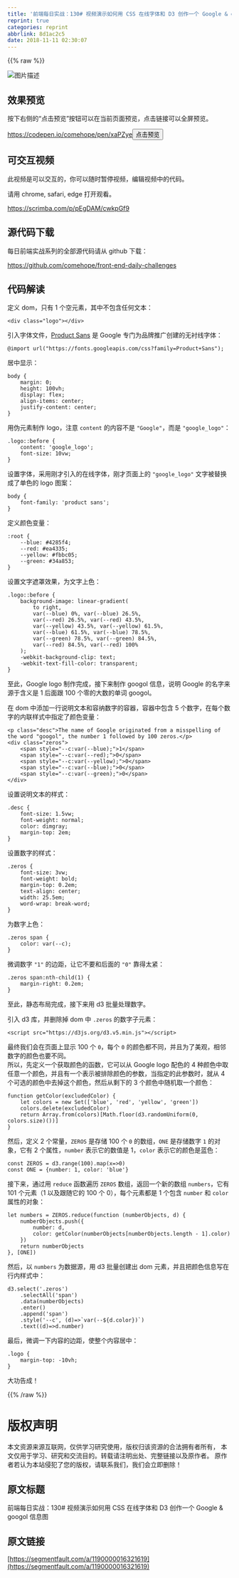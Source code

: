 ```yaml
---
title: '前端每日实战：130# 视频演示如何用 CSS 在线字体和 D3 创作一个 Google & googol 信息图'
reprint: true
categories: reprint
abbrlink: 8d1ac2c5
date: 2018-11-11 02:30:07
---
```


{{% raw %}}
<p><span class="img-wrap"><img data-src="/img/bVbgD94?w=400&amp;h=300" src="https://static.alili.tech/img/bVbgD94?w=400&amp;h=300" alt="&#x56FE;&#x7247;&#x63CF;&#x8FF0;" title="&#x56FE;&#x7247;&#x63CF;&#x8FF0;" style="cursor:pointer;display:inline"></span></p><h2 id="articleHeader0">&#x6548;&#x679C;&#x9884;&#x89C8;</h2><p>&#x6309;&#x4E0B;&#x53F3;&#x4FA7;&#x7684;&#x201C;&#x70B9;&#x51FB;&#x9884;&#x89C8;&#x201D;&#x6309;&#x94AE;&#x53EF;&#x4EE5;&#x5728;&#x5F53;&#x524D;&#x9875;&#x9762;&#x9884;&#x89C8;&#xFF0C;&#x70B9;&#x51FB;&#x94FE;&#x63A5;&#x53EF;&#x4EE5;&#x5168;&#x5C4F;&#x9884;&#x89C8;&#x3002;</p><p><a href="https://codepen.io/comehope/pen/xaPZye" rel="nofollow noreferrer" target="_blank">https://codepen.io/comehope/pen/xaPZye</a><button class="btn btn-xs btn-default ml10 preview" data-url="comehope/pen/xaPZye" data-typeid="3">&#x70B9;&#x51FB;&#x9884;&#x89C8;</button></p><h2 id="articleHeader1">&#x53EF;&#x4EA4;&#x4E92;&#x89C6;&#x9891;</h2><p>&#x6B64;&#x89C6;&#x9891;&#x662F;&#x53EF;&#x4EE5;&#x4EA4;&#x4E92;&#x7684;&#xFF0C;&#x4F60;&#x53EF;&#x4EE5;&#x968F;&#x65F6;&#x6682;&#x505C;&#x89C6;&#x9891;&#xFF0C;&#x7F16;&#x8F91;&#x89C6;&#x9891;&#x4E2D;&#x7684;&#x4EE3;&#x7801;&#x3002;</p><p>&#x8BF7;&#x7528; chrome, safari, edge &#x6253;&#x5F00;&#x89C2;&#x770B;&#x3002;</p><p><a href="https://scrimba.com/p/pEgDAM/cwkpGf9" rel="nofollow noreferrer" target="_blank">https://scrimba.com/p/pEgDAM/cwkpGf9</a></p><h2 id="articleHeader2">&#x6E90;&#x4EE3;&#x7801;&#x4E0B;&#x8F7D;</h2><p>&#x6BCF;&#x65E5;&#x524D;&#x7AEF;&#x5B9E;&#x6218;&#x7CFB;&#x5217;&#x7684;&#x5168;&#x90E8;&#x6E90;&#x4EE3;&#x7801;&#x8BF7;&#x4ECE; github &#x4E0B;&#x8F7D;&#xFF1A;</p><p><a href="https://github.com/comehope/front-end-daily-challenges" rel="nofollow noreferrer" target="_blank">https://github.com/comehope/front-end-daily-challenges</a></p><h2 id="articleHeader3">&#x4EE3;&#x7801;&#x89E3;&#x8BFB;</h2><p>&#x5B9A;&#x4E49; dom&#xFF0C;&#x53EA;&#x6709; 1 &#x4E2A;&#x7A7A;&#x5143;&#x7D20;&#xFF0C;&#x5176;&#x4E2D;&#x4E0D;&#x5305;&#x542B;&#x4EFB;&#x4F55;&#x6587;&#x672C;&#xFF1A;</p><div class="widget-codetool" style="display:none"><div class="widget-codetool--inner"><span class="selectCode code-tool" data-toggle="tooltip" data-placement="top" title="" data-original-title="&#x5168;&#x9009;"></span> <span type="button" class="copyCode code-tool" data-toggle="tooltip" data-placement="top" data-clipboard-text="&lt;div class=&quot;logo&quot;&gt;&lt;/div&gt;" title="" data-original-title="&#x590D;&#x5236;"></span> <span type="button" class="saveToNote code-tool" data-toggle="tooltip" data-placement="top" title="" data-original-title="&#x653E;&#x8FDB;&#x7B14;&#x8BB0;"></span></div></div><pre class="xml hljs"><code class="html" style="word-break:break-word;white-space:initial"><span class="hljs-tag">&lt;<span class="hljs-name">div</span> <span class="hljs-attr">class</span>=<span class="hljs-string">&quot;logo&quot;</span>&gt;</span><span class="hljs-tag">&lt;/<span class="hljs-name">div</span>&gt;</span></code></pre><p>&#x5F15;&#x5165;&#x5B57;&#x4F53;&#x6587;&#x4EF6;&#xFF0C;<a href="https://en.wikipedia.org/wiki/Product_Sans" rel="nofollow noreferrer" target="_blank">Product Sans</a> &#x662F; Google &#x4E13;&#x95E8;&#x4E3A;&#x54C1;&#x724C;&#x63A8;&#x5E7F;&#x521B;&#x5EFA;&#x7684;&#x65E0;&#x886C;&#x7EBF;&#x5B57;&#x4F53;&#xFF1A;</p><div class="widget-codetool" style="display:none"><div class="widget-codetool--inner"><span class="selectCode code-tool" data-toggle="tooltip" data-placement="top" title="" data-original-title="&#x5168;&#x9009;"></span> <span type="button" class="copyCode code-tool" data-toggle="tooltip" data-placement="top" data-clipboard-text="@import url(&quot;https://fonts.googleapis.com/css?family=Product+Sans&quot;);" title="" data-original-title="&#x590D;&#x5236;"></span> <span type="button" class="saveToNote code-tool" data-toggle="tooltip" data-placement="top" title="" data-original-title="&#x653E;&#x8FDB;&#x7B14;&#x8BB0;"></span></div></div><pre class="css hljs"><code class="css" style="word-break:break-word;white-space:initial">@<span class="hljs-keyword">import</span> url(<span class="hljs-string">&quot;https://fonts.googleapis.com/css?family=Product+Sans&quot;</span>);</code></pre><p>&#x5C45;&#x4E2D;&#x663E;&#x793A;&#xFF1A;</p><div class="widget-codetool" style="display:none"><div class="widget-codetool--inner"><span class="selectCode code-tool" data-toggle="tooltip" data-placement="top" title="" data-original-title="&#x5168;&#x9009;"></span> <span type="button" class="copyCode code-tool" data-toggle="tooltip" data-placement="top" data-clipboard-text="body {
    margin: 0;
    height: 100vh;
    display: flex;
    align-items: center;
    justify-content: center;
}" title="" data-original-title="&#x590D;&#x5236;"></span> <span type="button" class="saveToNote code-tool" data-toggle="tooltip" data-placement="top" title="" data-original-title="&#x653E;&#x8FDB;&#x7B14;&#x8BB0;"></span></div></div><pre class="css hljs"><code class="css"><span class="hljs-selector-tag">body</span> {
    <span class="hljs-attribute">margin</span>: <span class="hljs-number">0</span>;
    <span class="hljs-attribute">height</span>: <span class="hljs-number">100vh</span>;
    <span class="hljs-attribute">display</span>: flex;
    <span class="hljs-attribute">align-items</span>: center;
    <span class="hljs-attribute">justify-content</span>: center;
}</code></pre><p>&#x7528;&#x4F2A;&#x5143;&#x7D20;&#x5236;&#x4F5C; logo&#xFF0C;&#x6CE8;&#x610F; <code>content</code> &#x7684;&#x5185;&#x5BB9;&#x4E0D;&#x662F; <code>&quot;Google&quot;</code>&#xFF0C;&#x800C;&#x662F; <code>&quot;google_logo&quot;</code>&#xFF1A;</p><div class="widget-codetool" style="display:none"><div class="widget-codetool--inner"><span class="selectCode code-tool" data-toggle="tooltip" data-placement="top" title="" data-original-title="&#x5168;&#x9009;"></span> <span type="button" class="copyCode code-tool" data-toggle="tooltip" data-placement="top" data-clipboard-text=".logo::before {
    content: &apos;google_logo&apos;;
    font-size: 10vw;
}
" title="" data-original-title="&#x590D;&#x5236;"></span> <span type="button" class="saveToNote code-tool" data-toggle="tooltip" data-placement="top" title="" data-original-title="&#x653E;&#x8FDB;&#x7B14;&#x8BB0;"></span></div></div><pre class="css hljs"><code class="css"><span class="hljs-selector-class">.logo</span><span class="hljs-selector-pseudo">::before</span> {
    <span class="hljs-attribute">content</span>: <span class="hljs-string">&apos;google_logo&apos;</span>;
    <span class="hljs-attribute">font-size</span>: <span class="hljs-number">10vw</span>;
}
</code></pre><p>&#x8BBE;&#x7F6E;&#x5B57;&#x4F53;&#xFF0C;&#x91C7;&#x7528;&#x521A;&#x624D;&#x5F15;&#x5165;&#x7684;&#x5728;&#x7EBF;&#x5B57;&#x4F53;&#xFF0C;&#x521A;&#x624D;&#x9875;&#x9762;&#x4E0A;&#x7684; <code>&quot;google_logo&quot;</code> &#x6587;&#x5B57;&#x88AB;&#x66FF;&#x6362;&#x6210;&#x4E86;&#x5355;&#x8272;&#x7684; logo &#x56FE;&#x6848;&#xFF1A;</p><div class="widget-codetool" style="display:none"><div class="widget-codetool--inner"><span class="selectCode code-tool" data-toggle="tooltip" data-placement="top" title="" data-original-title="&#x5168;&#x9009;"></span> <span type="button" class="copyCode code-tool" data-toggle="tooltip" data-placement="top" data-clipboard-text="body {
    font-family: &apos;product sans&apos;;
}" title="" data-original-title="&#x590D;&#x5236;"></span> <span type="button" class="saveToNote code-tool" data-toggle="tooltip" data-placement="top" title="" data-original-title="&#x653E;&#x8FDB;&#x7B14;&#x8BB0;"></span></div></div><pre class="css hljs"><code class="css"><span class="hljs-selector-tag">body</span> {
    <span class="hljs-attribute">font-family</span>: <span class="hljs-string">&apos;product sans&apos;</span>;
}</code></pre><p>&#x5B9A;&#x4E49;&#x989C;&#x8272;&#x53D8;&#x91CF;&#xFF1A;</p><div class="widget-codetool" style="display:none"><div class="widget-codetool--inner"><span class="selectCode code-tool" data-toggle="tooltip" data-placement="top" title="" data-original-title="&#x5168;&#x9009;"></span> <span type="button" class="copyCode code-tool" data-toggle="tooltip" data-placement="top" data-clipboard-text=":root {
    --blue: #4285f4;
    --red: #ea4335;
    --yellow: #fbbc05;
    --green: #34a853;
}" title="" data-original-title="&#x590D;&#x5236;"></span> <span type="button" class="saveToNote code-tool" data-toggle="tooltip" data-placement="top" title="" data-original-title="&#x653E;&#x8FDB;&#x7B14;&#x8BB0;"></span></div></div><pre class="css hljs"><code class="css"><span class="hljs-selector-pseudo">:root</span> {
    <span class="hljs-attribute">--blue</span>: <span class="hljs-number">#4285f4</span>;
    <span class="hljs-attribute">--red</span>: <span class="hljs-number">#ea4335</span>;
    <span class="hljs-attribute">--yellow</span>: <span class="hljs-number">#fbbc05</span>;
    <span class="hljs-attribute">--green</span>: <span class="hljs-number">#34a853</span>;
}</code></pre><p>&#x8BBE;&#x7F6E;&#x6587;&#x5B57;&#x906E;&#x7F69;&#x6548;&#x679C;&#xFF0C;&#x4E3A;&#x6587;&#x5B57;&#x4E0A;&#x8272;&#xFF1A;</p><div class="widget-codetool" style="display:none"><div class="widget-codetool--inner"><span class="selectCode code-tool" data-toggle="tooltip" data-placement="top" title="" data-original-title="&#x5168;&#x9009;"></span> <span type="button" class="copyCode code-tool" data-toggle="tooltip" data-placement="top" data-clipboard-text=".logo::before {
    background-image: linear-gradient(
        to right,
        var(--blue) 0%, var(--blue) 26.5%, 
        var(--red) 26.5%, var(--red) 43.5%, 
        var(--yellow) 43.5%, var(--yellow) 61.5%,
        var(--blue) 61.5%, var(--blue) 78.5%, 
        var(--green) 78.5%, var(--green) 84.5%, 
        var(--red) 84.5%, var(--red) 100%
    );
    -webkit-background-clip: text;
    -webkit-text-fill-color: transparent;
}" title="" data-original-title="&#x590D;&#x5236;"></span> <span type="button" class="saveToNote code-tool" data-toggle="tooltip" data-placement="top" title="" data-original-title="&#x653E;&#x8FDB;&#x7B14;&#x8BB0;"></span></div></div><pre class="css hljs"><code class="css"><span class="hljs-selector-class">.logo</span><span class="hljs-selector-pseudo">::before</span> {
    <span class="hljs-attribute">background-image</span>: <span class="hljs-built_in">linear-gradient</span>(
        to right,
        var(--blue) <span class="hljs-number">0%</span>, <span class="hljs-built_in">var</span>(--blue) <span class="hljs-number">26.5%</span>, 
        <span class="hljs-built_in">var</span>(--red) <span class="hljs-number">26.5%</span>, <span class="hljs-built_in">var</span>(--red) <span class="hljs-number">43.5%</span>, 
        <span class="hljs-built_in">var</span>(--yellow) <span class="hljs-number">43.5%</span>, <span class="hljs-built_in">var</span>(--yellow) <span class="hljs-number">61.5%</span>,
        <span class="hljs-built_in">var</span>(--blue) <span class="hljs-number">61.5%</span>, <span class="hljs-built_in">var</span>(--blue) <span class="hljs-number">78.5%</span>, 
        <span class="hljs-built_in">var</span>(--green) <span class="hljs-number">78.5%</span>, <span class="hljs-built_in">var</span>(--green) <span class="hljs-number">84.5%</span>, 
        <span class="hljs-built_in">var</span>(--red) <span class="hljs-number">84.5%</span>, <span class="hljs-built_in">var</span>(--red) <span class="hljs-number">100%</span>
    );
    <span class="hljs-attribute">-webkit-background-clip</span>: text;
    <span class="hljs-attribute">-webkit-text-fill-color</span>: transparent;
}</code></pre><p>&#x81F3;&#x6B64;&#xFF0C;Google logo &#x5236;&#x4F5C;&#x5B8C;&#x6210;&#xFF0C;&#x63A5;&#x4E0B;&#x6765;&#x5236;&#x4F5C; googol &#x4FE1;&#x606F;&#xFF0C;&#x8BF4;&#x660E; Google &#x7684;&#x540D;&#x5B57;&#x6765;&#x6E90;&#x4E8E;&#x542B;&#x4E49;&#x662F; 1 &#x540E;&#x9762;&#x8DDF; 100 &#x4E2A;&#x96F6;&#x7684;&#x5927;&#x6570;&#x7684;&#x5355;&#x8BCD; googol&#x3002;</p><p>&#x5728; dom &#x4E2D;&#x6DFB;&#x52A0;&#x4E00;&#x884C;&#x8BF4;&#x660E;&#x6587;&#x672C;&#x548C;&#x5BB9;&#x7EB3;&#x6570;&#x5B57;&#x7684;&#x5BB9;&#x5668;&#xFF0C;&#x5BB9;&#x5668;&#x4E2D;&#x5305;&#x542B; 5 &#x4E2A;&#x6570;&#x5B57;&#xFF0C;&#x5728;&#x6BCF;&#x4E2A;&#x6570;&#x5B57;&#x7684;&#x5185;&#x8054;&#x6837;&#x5F0F;&#x4E2D;&#x6307;&#x5B9A;&#x4E86;&#x989C;&#x8272;&#x53D8;&#x91CF;&#xFF1A;</p><div class="widget-codetool" style="display:none"><div class="widget-codetool--inner"><span class="selectCode code-tool" data-toggle="tooltip" data-placement="top" title="" data-original-title="&#x5168;&#x9009;"></span> <span type="button" class="copyCode code-tool" data-toggle="tooltip" data-placement="top" data-clipboard-text="&lt;p class=&quot;desc&quot;&gt;The name of Google originated from a misspelling of the word &quot;googol&quot;, the number 1 followed by 100 zeros.&lt;/p&gt; 
&lt;div class=&quot;zeros&quot;&gt;
    &lt;span style=&quot;--c:var(--blue);&quot;&gt;1&lt;/span&gt;
    &lt;span style=&quot;--c:var(--red);&quot;&gt;0&lt;/span&gt;
    &lt;span style=&quot;--c:var(--yellow);&quot;&gt;0&lt;/span&gt;
    &lt;span style=&quot;--c:var(--blue);&quot;&gt;0&lt;/span&gt;
    &lt;span style=&quot;--c:var(--green);&quot;&gt;0&lt;/span&gt;
&lt;/div&gt;" title="" data-original-title="&#x590D;&#x5236;"></span> <span type="button" class="saveToNote code-tool" data-toggle="tooltip" data-placement="top" title="" data-original-title="&#x653E;&#x8FDB;&#x7B14;&#x8BB0;"></span></div></div><pre class="xml hljs"><code class="html"><span class="hljs-tag">&lt;<span class="hljs-name">p</span> <span class="hljs-attr">class</span>=<span class="hljs-string">&quot;desc&quot;</span>&gt;</span>The name of Google originated from a misspelling of the word &quot;googol&quot;, the number 1 followed by 100 zeros.<span class="hljs-tag">&lt;/<span class="hljs-name">p</span>&gt;</span> 
<span class="hljs-tag">&lt;<span class="hljs-name">div</span> <span class="hljs-attr">class</span>=<span class="hljs-string">&quot;zeros&quot;</span>&gt;</span>
    <span class="hljs-tag">&lt;<span class="hljs-name">span</span> <span class="hljs-attr">style</span>=<span class="hljs-string">&quot;--c:var(--blue);&quot;</span>&gt;</span>1<span class="hljs-tag">&lt;/<span class="hljs-name">span</span>&gt;</span>
    <span class="hljs-tag">&lt;<span class="hljs-name">span</span> <span class="hljs-attr">style</span>=<span class="hljs-string">&quot;--c:var(--red);&quot;</span>&gt;</span>0<span class="hljs-tag">&lt;/<span class="hljs-name">span</span>&gt;</span>
    <span class="hljs-tag">&lt;<span class="hljs-name">span</span> <span class="hljs-attr">style</span>=<span class="hljs-string">&quot;--c:var(--yellow);&quot;</span>&gt;</span>0<span class="hljs-tag">&lt;/<span class="hljs-name">span</span>&gt;</span>
    <span class="hljs-tag">&lt;<span class="hljs-name">span</span> <span class="hljs-attr">style</span>=<span class="hljs-string">&quot;--c:var(--blue);&quot;</span>&gt;</span>0<span class="hljs-tag">&lt;/<span class="hljs-name">span</span>&gt;</span>
    <span class="hljs-tag">&lt;<span class="hljs-name">span</span> <span class="hljs-attr">style</span>=<span class="hljs-string">&quot;--c:var(--green);&quot;</span>&gt;</span>0<span class="hljs-tag">&lt;/<span class="hljs-name">span</span>&gt;</span>
<span class="hljs-tag">&lt;/<span class="hljs-name">div</span>&gt;</span></code></pre><p>&#x8BBE;&#x7F6E;&#x8BF4;&#x660E;&#x6587;&#x672C;&#x7684;&#x6837;&#x5F0F;&#xFF1A;</p><div class="widget-codetool" style="display:none"><div class="widget-codetool--inner"><span class="selectCode code-tool" data-toggle="tooltip" data-placement="top" title="" data-original-title="&#x5168;&#x9009;"></span> <span type="button" class="copyCode code-tool" data-toggle="tooltip" data-placement="top" data-clipboard-text=".desc {
    font-size: 1.5vw;
    font-weight: normal;
    color: dimgray;
    margin-top: 2em;
}" title="" data-original-title="&#x590D;&#x5236;"></span> <span type="button" class="saveToNote code-tool" data-toggle="tooltip" data-placement="top" title="" data-original-title="&#x653E;&#x8FDB;&#x7B14;&#x8BB0;"></span></div></div><pre class="css hljs"><code class="css"><span class="hljs-selector-class">.desc</span> {
    <span class="hljs-attribute">font-size</span>: <span class="hljs-number">1.5vw</span>;
    <span class="hljs-attribute">font-weight</span>: normal;
    <span class="hljs-attribute">color</span>: dimgray;
    <span class="hljs-attribute">margin-top</span>: <span class="hljs-number">2em</span>;
}</code></pre><p>&#x8BBE;&#x7F6E;&#x6570;&#x5B57;&#x7684;&#x6837;&#x5F0F;&#xFF1A;</p><div class="widget-codetool" style="display:none"><div class="widget-codetool--inner"><span class="selectCode code-tool" data-toggle="tooltip" data-placement="top" title="" data-original-title="&#x5168;&#x9009;"></span> <span type="button" class="copyCode code-tool" data-toggle="tooltip" data-placement="top" data-clipboard-text=".zeros {
    font-size: 3vw;
    font-weight: bold;
    margin-top: 0.2em;
    text-align: center;
    width: 25.5em;
    word-wrap: break-word;
}" title="" data-original-title="&#x590D;&#x5236;"></span> <span type="button" class="saveToNote code-tool" data-toggle="tooltip" data-placement="top" title="" data-original-title="&#x653E;&#x8FDB;&#x7B14;&#x8BB0;"></span></div></div><pre class="css hljs"><code class="css"><span class="hljs-selector-class">.zeros</span> {
    <span class="hljs-attribute">font-size</span>: <span class="hljs-number">3vw</span>;
    <span class="hljs-attribute">font-weight</span>: bold;
    <span class="hljs-attribute">margin-top</span>: <span class="hljs-number">0.2em</span>;
    <span class="hljs-attribute">text-align</span>: center;
    <span class="hljs-attribute">width</span>: <span class="hljs-number">25.5em</span>;
    <span class="hljs-attribute">word-wrap</span>: break-word;
}</code></pre><p>&#x4E3A;&#x6570;&#x5B57;&#x4E0A;&#x8272;&#xFF1A;</p><div class="widget-codetool" style="display:none"><div class="widget-codetool--inner"><span class="selectCode code-tool" data-toggle="tooltip" data-placement="top" title="" data-original-title="&#x5168;&#x9009;"></span> <span type="button" class="copyCode code-tool" data-toggle="tooltip" data-placement="top" data-clipboard-text=".zeros span {
    color: var(--c);
}" title="" data-original-title="&#x590D;&#x5236;"></span> <span type="button" class="saveToNote code-tool" data-toggle="tooltip" data-placement="top" title="" data-original-title="&#x653E;&#x8FDB;&#x7B14;&#x8BB0;"></span></div></div><pre class="css hljs"><code class="css"><span class="hljs-selector-class">.zeros</span> <span class="hljs-selector-tag">span</span> {
    <span class="hljs-attribute">color</span>: <span class="hljs-built_in">var</span>(--c);
}</code></pre><p>&#x5FAE;&#x8C03;&#x6570;&#x5B57; <code>&quot;1&quot;</code> &#x7684;&#x8FB9;&#x8DDD;&#xFF0C;&#x8BA9;&#x5B83;&#x4E0D;&#x8981;&#x548C;&#x540E;&#x9762;&#x7684; <code>&quot;0&quot;</code> &#x9760;&#x5F97;&#x592A;&#x7D27;&#xFF1A;</p><div class="widget-codetool" style="display:none"><div class="widget-codetool--inner"><span class="selectCode code-tool" data-toggle="tooltip" data-placement="top" title="" data-original-title="&#x5168;&#x9009;"></span> <span type="button" class="copyCode code-tool" data-toggle="tooltip" data-placement="top" data-clipboard-text=".zeros span:nth-child(1) {
    margin-right: 0.2em;
}" title="" data-original-title="&#x590D;&#x5236;"></span> <span type="button" class="saveToNote code-tool" data-toggle="tooltip" data-placement="top" title="" data-original-title="&#x653E;&#x8FDB;&#x7B14;&#x8BB0;"></span></div></div><pre class="css hljs"><code class="css"><span class="hljs-selector-class">.zeros</span> <span class="hljs-selector-tag">span</span><span class="hljs-selector-pseudo">:nth-child(1)</span> {
    <span class="hljs-attribute">margin-right</span>: <span class="hljs-number">0.2em</span>;
}</code></pre><p>&#x81F3;&#x6B64;&#xFF0C;&#x9759;&#x6001;&#x5E03;&#x5C40;&#x5B8C;&#x6210;&#xFF0C;&#x63A5;&#x4E0B;&#x6765;&#x7528; d3 &#x6279;&#x91CF;&#x5904;&#x7406;&#x6570;&#x5B57;&#x3002;</p><p>&#x5F15;&#x5165; d3 &#x5E93;&#xFF0C;&#x5E76;&#x5220;&#x9664;&#x6389; dom &#x4E2D; <code>.zeros</code> &#x7684;&#x6570;&#x5B57;&#x5B50;&#x5143;&#x7D20;&#xFF1A;</p><div class="widget-codetool" style="display:none"><div class="widget-codetool--inner"><span class="selectCode code-tool" data-toggle="tooltip" data-placement="top" title="" data-original-title="&#x5168;&#x9009;"></span> <span type="button" class="copyCode code-tool" data-toggle="tooltip" data-placement="top" data-clipboard-text="&lt;script src=&quot;https://d3js.org/d3.v5.min.js&quot;&gt;&lt;/script&gt;" title="" data-original-title="&#x590D;&#x5236;"></span> <span type="button" class="saveToNote code-tool" data-toggle="tooltip" data-placement="top" title="" data-original-title="&#x653E;&#x8FDB;&#x7B14;&#x8BB0;"></span></div></div><pre class="xml hljs"><code class="html" style="word-break:break-word;white-space:initial"><span class="hljs-tag">&lt;<span class="hljs-name">script</span> <span class="hljs-attr">src</span>=<span class="hljs-string">&quot;https://d3js.org/d3.v5.min.js&quot;</span>&gt;</span><span class="undefined"></span><span class="hljs-tag">&lt;/<span class="hljs-name">script</span>&gt;</span></code></pre><p>&#x6700;&#x7EC8;&#x6211;&#x4EEC;&#x4F1A;&#x5728;&#x9875;&#x9762;&#x4E0A;&#x663E;&#x793A; 100 &#x4E2A; <code>0</code>&#xFF0C;&#x6BCF;&#x4E2A; <code>0</code> &#x7684;&#x989C;&#x8272;&#x90FD;&#x4E0D;&#x540C;&#xFF0C;&#x5E76;&#x4E14;&#x4E3A;&#x4E86;&#x7F8E;&#x89C2;&#xFF0C;&#x76F8;&#x90BB;&#x6570;&#x5B57;&#x7684;&#x989C;&#x8272;&#x4E5F;&#x8981;&#x4E0D;&#x540C;&#x3002;<br>&#x6240;&#x4EE5;&#xFF0C;&#x5148;&#x5B9A;&#x4E49;&#x4E00;&#x4E2A;&#x83B7;&#x53D6;&#x989C;&#x8272;&#x7684;&#x51FD;&#x6570;&#xFF0C;&#x5B83;&#x53EF;&#x4EE5;&#x4ECE; Google logo &#x914D;&#x8272;&#x7684; 4 &#x79CD;&#x989C;&#x8272;&#x4E2D;&#x53D6;&#x4EFB;&#x610F;&#x4E00;&#x4E2A;&#x989C;&#x8272;&#xFF0C;&#x5E76;&#x4E14;&#x6709;&#x4E00;&#x4E2A;&#x8868;&#x793A;&#x88AB;&#x6392;&#x9664;&#x989C;&#x8272;&#x7684;&#x53C2;&#x6570;&#xFF0C;&#x5F53;&#x6307;&#x5B9A;&#x7684;&#x6B64;&#x53C2;&#x6570;&#x65F6;&#xFF0C;&#x5C31;&#x4ECE; 4 &#x4E2A;&#x53EF;&#x9009;&#x7684;&#x989C;&#x8272;&#x4E2D;&#x53BB;&#x6389;&#x8FD9;&#x4E2A;&#x989C;&#x8272;&#xFF0C;&#x7136;&#x540E;&#x4ECE;&#x5269;&#x4E0B;&#x7684; 3 &#x4E2A;&#x989C;&#x8272;&#x4E2D;&#x968F;&#x673A;&#x53D6;&#x4E00;&#x4E2A;&#x989C;&#x8272;&#xFF1A;</p><div class="widget-codetool" style="display:none"><div class="widget-codetool--inner"><span class="selectCode code-tool" data-toggle="tooltip" data-placement="top" title="" data-original-title="&#x5168;&#x9009;"></span> <span type="button" class="copyCode code-tool" data-toggle="tooltip" data-placement="top" data-clipboard-text="function getColor(excludedColor) {
    let colors = new Set([&apos;blue&apos;, &apos;red&apos;, &apos;yellow&apos;, &apos;green&apos;])
    colors.delete(excludedColor)
    return Array.from(colors)[Math.floor(d3.randomUniform(0, colors.size)())]
}" title="" data-original-title="&#x590D;&#x5236;"></span> <span type="button" class="saveToNote code-tool" data-toggle="tooltip" data-placement="top" title="" data-original-title="&#x653E;&#x8FDB;&#x7B14;&#x8BB0;"></span></div></div><pre class="javascript hljs"><code class="javascript"><span class="hljs-function"><span class="hljs-keyword">function</span> <span class="hljs-title">getColor</span>(<span class="hljs-params">excludedColor</span>) </span>{
    <span class="hljs-keyword">let</span> colors = <span class="hljs-keyword">new</span> <span class="hljs-built_in">Set</span>([<span class="hljs-string">&apos;blue&apos;</span>, <span class="hljs-string">&apos;red&apos;</span>, <span class="hljs-string">&apos;yellow&apos;</span>, <span class="hljs-string">&apos;green&apos;</span>])
    colors.delete(excludedColor)
    <span class="hljs-keyword">return</span> <span class="hljs-built_in">Array</span>.from(colors)[<span class="hljs-built_in">Math</span>.floor(d3.randomUniform(<span class="hljs-number">0</span>, colors.size)())]
}</code></pre><p>&#x7136;&#x540E;&#xFF0C;&#x5B9A;&#x4E49; 2 &#x4E2A;&#x5E38;&#x91CF;&#xFF0C;<code>ZEROS</code> &#x662F;&#x5B58;&#x50A8; 100 &#x4E2A; <code>0</code> &#x7684;&#x6570;&#x7EC4;&#xFF0C;<code>ONE</code> &#x662F;&#x5B58;&#x50A8;&#x6570;&#x5B57; <code>1</code> &#x7684;&#x5BF9;&#x8C61;&#xFF0C;&#x5B83;&#x6709; 2 &#x4E2A;&#x5C5E;&#x6027;&#xFF0C;<code>number</code> &#x8868;&#x793A;&#x5B83;&#x7684;&#x6570;&#x503C;&#x662F; 1&#xFF0C;<code>color</code> &#x8868;&#x793A;&#x5B83;&#x7684;&#x989C;&#x8272;&#x662F;&#x84DD;&#x8272;&#xFF1A;</p><div class="widget-codetool" style="display:none"><div class="widget-codetool--inner"><span class="selectCode code-tool" data-toggle="tooltip" data-placement="top" title="" data-original-title="&#x5168;&#x9009;"></span> <span type="button" class="copyCode code-tool" data-toggle="tooltip" data-placement="top" data-clipboard-text="const ZEROS = d3.range(100).map(x=&gt;0)
const ONE = {number: 1, color: &apos;blue&apos;}" title="" data-original-title="&#x590D;&#x5236;"></span> <span type="button" class="saveToNote code-tool" data-toggle="tooltip" data-placement="top" title="" data-original-title="&#x653E;&#x8FDB;&#x7B14;&#x8BB0;"></span></div></div><pre class="javascript hljs"><code class="javascript"><span class="hljs-keyword">const</span> ZEROS = d3.range(<span class="hljs-number">100</span>).map(<span class="hljs-function"><span class="hljs-params">x</span>=&gt;</span><span class="hljs-number">0</span>)
<span class="hljs-keyword">const</span> ONE = {<span class="hljs-attr">number</span>: <span class="hljs-number">1</span>, <span class="hljs-attr">color</span>: <span class="hljs-string">&apos;blue&apos;</span>}</code></pre><p>&#x63A5;&#x4E0B;&#x6765;&#xFF0C;&#x901A;&#x8FC7;&#x7528; <code>reduce</code> &#x51FD;&#x6570;&#x904D;&#x5386; <code>ZEROS</code> &#x6570;&#x7EC4;&#xFF0C;&#x8FD4;&#x56DE;&#x4E00;&#x4E2A;&#x65B0;&#x7684;&#x6570;&#x7EC4; <code>numbers</code>&#xFF0C;&#x5B83;&#x6709; 101 &#x4E2A;&#x5143;&#x7D20;&#xFF08;1 &#x4EE5;&#x53CA;&#x8DDF;&#x968F;&#x5B83;&#x7684; 100 &#x4E2A; 0&#xFF09;&#xFF0C;&#x6BCF;&#x4E2A;&#x5143;&#x7D20;&#x90FD;&#x662F; 1 &#x4E2A;&#x5305;&#x542B; <code>number</code> &#x548C; <code>color</code> &#x5C5E;&#x6027;&#x7684;&#x5BF9;&#x8C61;&#xFF1A;</p><div class="widget-codetool" style="display:none"><div class="widget-codetool--inner"><span class="selectCode code-tool" data-toggle="tooltip" data-placement="top" title="" data-original-title="&#x5168;&#x9009;"></span> <span type="button" class="copyCode code-tool" data-toggle="tooltip" data-placement="top" data-clipboard-text="let numbers = ZEROS.reduce(function (numberObjects, d) {
    numberObjects.push({
        number: d,
        color: getColor(numberObjects[numberObjects.length - 1].color)
    })
    return numberObjects
}, [ONE])" title="" data-original-title="&#x590D;&#x5236;"></span> <span type="button" class="saveToNote code-tool" data-toggle="tooltip" data-placement="top" title="" data-original-title="&#x653E;&#x8FDB;&#x7B14;&#x8BB0;"></span></div></div><pre class="javascript hljs"><code class="javascript"><span class="hljs-keyword">let</span> numbers = ZEROS.reduce(<span class="hljs-function"><span class="hljs-keyword">function</span> (<span class="hljs-params">numberObjects, d</span>) </span>{
    numberObjects.push({
        <span class="hljs-attr">number</span>: d,
        <span class="hljs-attr">color</span>: getColor(numberObjects[numberObjects.length - <span class="hljs-number">1</span>].color)
    })
    <span class="hljs-keyword">return</span> numberObjects
}, [ONE])</code></pre><p>&#x7136;&#x540E;&#xFF0C;&#x4EE5; <code>numbers</code> &#x4E3A;&#x6570;&#x636E;&#x6E90;&#xFF0C;&#x7528; d3 &#x6279;&#x91CF;&#x521B;&#x5EFA;&#x51FA; dom &#x5143;&#x7D20;&#xFF0C;&#x5E76;&#x4E14;&#x628A;&#x989C;&#x8272;&#x4FE1;&#x606F;&#x5199;&#x5728;&#x884C;&#x5185;&#x6837;&#x5F0F;&#x4E2D;&#xFF1A;</p><div class="widget-codetool" style="display:none"><div class="widget-codetool--inner"><span class="selectCode code-tool" data-toggle="tooltip" data-placement="top" title="" data-original-title="&#x5168;&#x9009;"></span> <span type="button" class="copyCode code-tool" data-toggle="tooltip" data-placement="top" data-clipboard-text="d3.select(&apos;.zeros&apos;)
    .selectAll(&apos;span&apos;)
    .data(numberObjects)
    .enter()
    .append(&apos;span&apos;)
    .style(&apos;--c&apos;, (d)=&gt;`var(--${d.color})`)
    .text((d)=&gt;d.number)" title="" data-original-title="&#x590D;&#x5236;"></span> <span type="button" class="saveToNote code-tool" data-toggle="tooltip" data-placement="top" title="" data-original-title="&#x653E;&#x8FDB;&#x7B14;&#x8BB0;"></span></div></div><pre class="javascript hljs"><code class="javascript">d3.select(<span class="hljs-string">&apos;.zeros&apos;</span>)
    .selectAll(<span class="hljs-string">&apos;span&apos;</span>)
    .data(numberObjects)
    .enter()
    .append(<span class="hljs-string">&apos;span&apos;</span>)
    .style(<span class="hljs-string">&apos;--c&apos;</span>, (d)=&gt;<span class="hljs-string">`var(--<span class="hljs-subst">${d.color}</span>)`</span>)
    .text(<span class="hljs-function">(<span class="hljs-params">d</span>)=&gt;</span>d.number)</code></pre><p>&#x6700;&#x540E;&#xFF0C;&#x5FAE;&#x8C03;&#x4E00;&#x4E0B;&#x5185;&#x5BB9;&#x7684;&#x8FB9;&#x8DDD;&#xFF0C;&#x4F7F;&#x6574;&#x4E2A;&#x5185;&#x5BB9;&#x5C45;&#x4E2D;&#xFF1A;</p><div class="widget-codetool" style="display:none"><div class="widget-codetool--inner"><span class="selectCode code-tool" data-toggle="tooltip" data-placement="top" title="" data-original-title="&#x5168;&#x9009;"></span> <span type="button" class="copyCode code-tool" data-toggle="tooltip" data-placement="top" data-clipboard-text=".logo {
    margin-top: -10vh;
}" title="" data-original-title="&#x590D;&#x5236;"></span> <span type="button" class="saveToNote code-tool" data-toggle="tooltip" data-placement="top" title="" data-original-title="&#x653E;&#x8FDB;&#x7B14;&#x8BB0;"></span></div></div><pre class="css hljs"><code class="css"><span class="hljs-selector-class">.logo</span> {
    <span class="hljs-attribute">margin-top</span>: -<span class="hljs-number">10vh</span>;
}</code></pre><p>&#x5927;&#x529F;&#x544A;&#x6210;&#xFF01;</p>
{{% /raw %}}

# 版权声明
本文资源来源互联网，仅供学习研究使用，版权归该资源的合法拥有者所有，
本文仅用于学习、研究和交流目的。转载请注明出处、完整链接以及原作者。
原作者若认为本站侵犯了您的版权，请联系我们，我们会立即删除！

## 原文标题
前端每日实战：130# 视频演示如何用 CSS 在线字体和 D3 创作一个 Google & googol 信息图

## 原文链接
[https://segmentfault.com/a/1190000016321619](https://segmentfault.com/a/1190000016321619)

